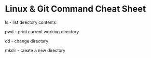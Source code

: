 # Linux & Git Command Cheat Sheet


ls - list directory contents

pwd - print current working directory

cd - change directory

mkdir - create a new directory
